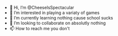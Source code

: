 - 👋 Hi, I’m @CheeseIsSpectacular
- 👀 I’m interested in playing a variaty of games
- 🌱 I’m currently learning nothing cause school sucks
- 💞️ I’m looking to collaborate on absolutly nothing
- 📫 How to reach me you don't
